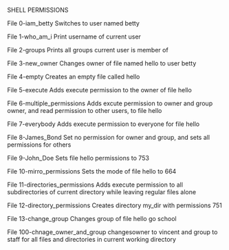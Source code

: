 SHELL PERMISSIONS

File 0-iam_betty
Switches to user named betty

File 1-who_am_i
Print username of current user

File 2-groups
Prints all groups current user is member of

File 3-new_owner
Changes owner of file named hello to user betty

File 4-empty
Creates an empty file called hello

File 5-execute
Adds execute permission to the owner of file hello

File 6-multiple_permissions
Adds excute permission to owner and group owner, and
read permission to other users, to file hello

File 7-everybody
Adds execute permission to everyone for file hello

File 8-James_Bond
Set no permission for owner and group, and sets
all permissions for others

File 9-John_Doe
Sets file hello permissions to 753

File 10-mirro_permissions
Sets the mode of file hello to 664

File 11-directories_permissions
Adds execute permission to all subdirectories of current
directory while leaving regular files alone

File 12-directory_permissions
Creates directory my_dir with permissions 751

File 13-change_group
Changes group of file hello go school

File 100-chnage_owner_and_group
changesowner to vincent and group to staff for all files 
and directories in current working directory



